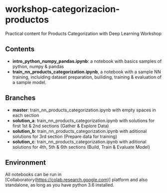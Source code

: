 # workshop-categorizacion-productos
Practical content for Products Categorization with Deep Learning Workshop

## Contents
- **intro_python_numpy_pandas.ipynb**: a notebook with basics samples of python, numpy & pandas
- **train_nn_products_categorization.ipynb**, a notebook with a sample NN training, incluiding dataset preparation, builiding, training & evaluation of a sample model.

## Branches
- **master**: train_nn_products_categorization.ipynb with empty spaces in each section
- **solution_a**: train_nn_products_categorization.ipynb with solutions for first 1st & 2nd sections (Gather & Explore Data)
- **solution_b**: train_nn_products_categorization.ipynb with aditional solutions for 3rd section (Prepare data for training)
- **solution_c**: train_nn_products_categorization.ipynb with aditional solutions for 4th, 5th & 6th sections (Build, Train & Evaluate Model)

## Environment
All notebooks can be run in [Collaboratory(https://colab.research.google.com)] platform and also standalone, as long as you have python 3.6 installed.
